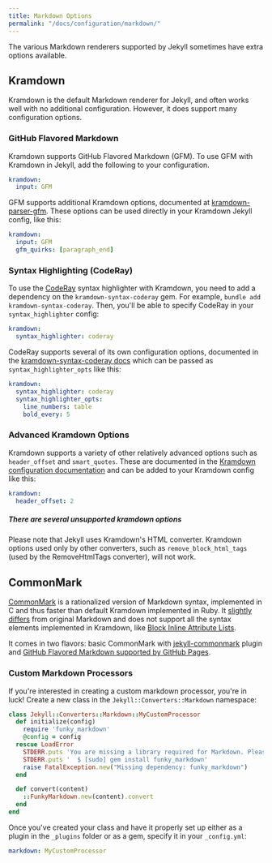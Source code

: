 ```yaml
---
title: Markdown Options
permalink: "/docs/configuration/markdown/"
---
```

The various Markdown renderers supported by Jekyll sometimes have extra options
available.

## Kramdown

Kramdown is the default Markdown renderer for Jekyll, and often works well with no additional configuration. However, it does support many configuration options.

### GitHub Flavored Markdown

Kramdown supports GitHub Flavored Markdown (GFM). To use GFM with Kramdown in Jekyll, add the following to your configuration.

```yaml
kramdown:
  input: GFM
```

GFM supports additional Kramdown options, documented at [kramdown-parser-gfm](https://github.com/kramdown/parser-gfm). These options can be used directly in your Kramdown Jekyll config, like this:

```yaml
kramdown:
  input: GFM
  gfm_quirks: [paragraph_end]
```

### Syntax Highlighting (CodeRay)

To use the [CodeRay](http://coderay.rubychan.de/) syntax highlighter with Kramdown, you  need to add a dependency on the `kramdown-syntax-coderay` gem. For example, `bundle add kramdown-syntax-coderay`. Then, you'll be able to specify CodeRay in your `syntax_highlighter` config:

```yaml
kramdown:
  syntax_highlighter: coderay
```

CodeRay supports several of its own configuration options, documented in the [kramdown-syntax-coderay docs](https://github.com/kramdown/syntax-coderay) which can be passed as `syntax_highlighter_opts` like this:

```yaml
kramdown:
  syntax_highlighter: coderay
  syntax_highlighter_opts:
    line_numbers: table
    bold_every: 5
```

### Advanced Kramdown Options

Kramdown supports a variety of other relatively advanced options such as `header_offset` and `smart_quotes`. These are documented in the [Kramdown configuration documentation](https://kramdown.gettalong.org/options.html) and can be added to your Kramdown config like this:

```yaml
kramdown:
  header_offset: 2
```

<div class="note warning">
  <h5>There are several unsupported kramdown options</h5>
  <p>
    Please note that Jekyll uses Kramdown's HTML converter. Kramdown options used only by other converters, such as <code>remove_block_html_tags</code> (used by the RemoveHtmlTags converter), will not work.
  </p>
</div>

## CommonMark

[CommonMark](https://commonmark.org/) is a rationalized version of Markdown syntax, implemented in C and thus faster than default Kramdown implemented in Ruby. It [slightly differs](https://github.com/commonmark/CommonMark#differences-from-original-markdown) from original Markdown and does not support all the syntax elements implemented in Kramdown, like [Block Inline Attribute Lists](https://kramdown.gettalong.org/syntax.html#block-ials).

It comes in two flavors: basic CommonMark with [jekyll-commonmark](https://github.com/jekyll/jekyll-commonmark) plugin and [GitHub Flavored Markdown supported by GitHub Pages](https://github.com/github/jekyll-commonmark-ghpages).

### Custom Markdown Processors

If you're interested in creating a custom markdown processor, you're in luck! Create a new class in the `Jekyll::Converters::Markdown` namespace:

```ruby
class Jekyll::Converters::Markdown::MyCustomProcessor
  def initialize(config)
    require 'funky_markdown'
    @config = config
  rescue LoadError
    STDERR.puts 'You are missing a library required for Markdown. Please run:'
    STDERR.puts '  $ [sudo] gem install funky_markdown'
    raise FatalException.new("Missing dependency: funky_markdown")
  end

  def convert(content)
    ::FunkyMarkdown.new(content).convert
  end
end
```

Once you've created your class and have it properly set up either as a plugin
in the `_plugins` folder or as a gem, specify it in your `_config.yml`:

```yaml
markdown: MyCustomProcessor
```
